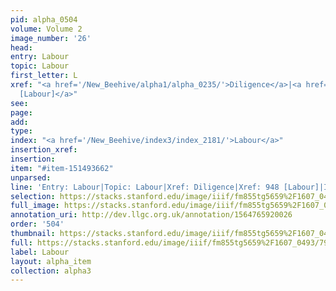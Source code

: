 ```yaml
---
pid: alpha_0504
volume: Volume 2
image_number: '26'
head: 
entry: Labour
topic: Labour
first_letter: L
xref: "<a href='/New_Beehive/alpha1/alpha_0235/'>Diligence</a>|<a href='/New_Beehive/toc_vol2/toc2_177/'>948
  [Labour]</a>"
see: 
page: 
add: 
type: 
index: "<a href='/New_Beehive/index3/index_2181/'>Labour</a>"
insertion_xref: 
insertion: 
item: "#item-151493662"
unparsed: 
line: 'Entry: Labour|Topic: Labour|Xref: Diligence|Xref: 948 [Labour]|Index: Labour|#item-151493662'
selection: https://stacks.stanford.edu/image/iiif/fm855tg5659%2F1607_0493/793,228,2982,712/full/0/default.jpg
full_image: https://stacks.stanford.edu/image/iiif/fm855tg5659%2F1607_0493/full/full/0/default.jpg
annotation_uri: http://dev.llgc.org.uk/annotation/1564765920026
order: '504'
thumbnail: https://stacks.stanford.edu/image/iiif/fm855tg5659%2F1607_0493/793,228,600,180/250,/0/default.jpg
full: https://stacks.stanford.edu/image/iiif/fm855tg5659%2F1607_0493/793,228,2982,712/full/0/default.jpg
label: Labour
layout: alpha_item
collection: alpha3
---
```


